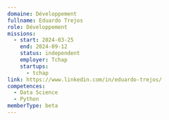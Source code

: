 ```yaml
---
domaine: Développement
fullname: Eduardo Trejos
role: Développement
missions:
  - start: 2024-03-25
    end: 2024-09-12
    status: independent
    employer: Tchap
    startups:
      - tchap
link: https://www.linkedin.com/in/eduardo-trejos/
competences:
  - Data Science
  - Python
memberType: beta
---
```

